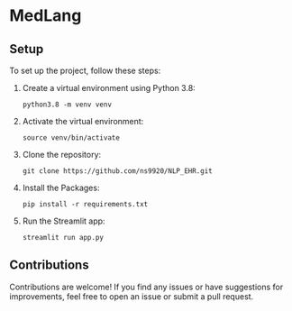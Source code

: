 <body>
  <h1>MedLang</h1>
  <h2>Setup</h2>
  <p>To set up the project, follow these steps:</p>
  <ol>
    <li>Create a virtual environment using Python 3.8:</li>
    <pre><code>python3.8 -m venv venv</code></pre>
    <li>Activate the virtual environment:</li>
    <pre><code>source venv/bin/activate</code></pre>
    <li>Clone the repository:</li>
    <pre><code>git clone https://github.com/ns9920/NLP_EHR.git</code></pre>
    <li>Install the Packages:</li>
    <pre><code>pip install -r requirements.txt</code></pre>
    <li>Run the Streamlit app:</li>
    <pre><code>streamlit run app.py</code></pre>
  </ol>
  <h2>Contributions</h2>
  <p>Contributions are welcome! If you find any issues or have suggestions for improvements, feel free to open an issue or submit a pull request.</p>
</body>
